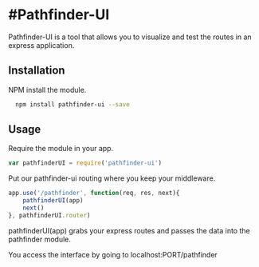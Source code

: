 #Pathfinder-UI
=========

Pathfinder-UI is a tool that allows you to visualize and test the routes in an express application.	

## Installation

NPM install the module.

```bash
  npm install pathfinder-ui --save
```


## Usage

Require the module in your app.
```js
var pathfinderUI = require('pathfinder-ui')
```

Put our pathfinder-ui routing where you keep your middleware.

```js
app.use('/pathfinder', function(req, res, next){
	pathfinderUI(app)
	next()
}, pathfinderUI.router)
```

pathfinderUI(app) grabs your express routes and passes the data into the pathfinder module.

You access the interface by going to localhost:PORT/pathfinder

<!-- ## Tests

## Contributing

## Release History

 -->
